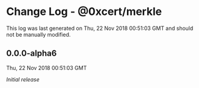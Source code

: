 # Change Log - @0xcert/merkle

This log was last generated on Thu, 22 Nov 2018 00:51:03 GMT and should not be manually modified.

## 0.0.0-alpha6
Thu, 22 Nov 2018 00:51:03 GMT

*Initial release*

